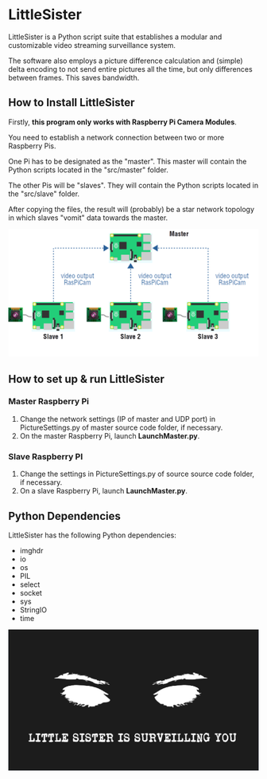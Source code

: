 # LittleSister

LittleSister is a Python script suite that establishes a modular and customizable video streaming surveillance system.

The software also employs a picture difference calculation and (simple) delta encoding to not send entire pictures all the time, but only differences between frames.
This saves bandwidth.


## How to Install LittleSister

Firstly, **this program only works with Raspberry Pi Camera Modules**.

You need to establish a network connection between two or more Raspberry Pis.

One Pi has to be designated as the "master". This master will contain the Python scripts located in the "src/master" folder.

The other Pis will be "slaves". They will contain the Python scripts located in the "src/slave" folder.

After copying the files, the result will (probably) be a star network topology in which slaves "vomit" data towards the master.

![LittleSister logo](documentation/networkTopo.png)

## How to set up & run LittleSister
### Master Raspberry Pi
1. Change the network settings (IP of master and UDP port) in PictureSettings.py of master source code folder, if necessary.
2. On the master Raspberry Pi, launch **LaunchMaster.py**.

### Slave Raspberry PI
1. Change the settings in PictureSettings.py of source source code folder, if necessary.
2. On a slave Raspberry Pi, launch **LaunchMaster.py**.

## Python Dependencies

LittleSister has the following Python dependencies:

* imghdr
* io
* os
* PIL
* select
* socket
* sys
* StringIO
* time

![LittleSister logo](documentation/logo.png)

